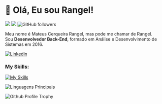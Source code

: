 # :vulcan_salute: Olá, Eu sou Rangel! 

![](https://komarev.com/ghpvc/?username=MateusRangel1101&color=000000)
![](https://estruyf-github.azurewebsites.net/api/VisitorHit?user=MateusRangel1101&countColorcountColor&countColor=%232979ff) ![GitHub followers](https://img.shields.io/github/followers/MateusRangel1101?label=Follow&style=social)
  
Meu nome é Mateus Cerqueira Rangel, mas pode me chamar de Rangel. Sou **Desenvolvedor Back-End**, formado em Análise e Desenvolvimento de Sistemas em 2016.

</p>

[![Linkedin](https://img.shields.io/badge/mateus%20rangel%20-0077B5?style=for-the-badge&logo=linkedin&logoColor=white)](www.linkedin.com/in/mateus-rangel-57786922b/) 


### My Skills:
[![My Skills](https://skillicons.dev/icons?i=html,js,nodejs,postgres)](https://skillicons.dev)

![Linguagens Principais](https://github-readme-stats.vercel.app/api/top-langs/?username=MateusRangel1101&theme=tokyonight&hide_border=true&custom_title=Linguagens%20%Principais)

![Github Profile Trophy](https://github-profile-trophy.vercel.app/?username=MateusRangel1101&theme=onedark&margin-w=4)
